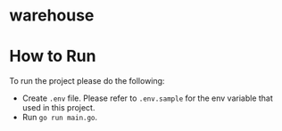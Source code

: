# warehouse

# How to Run

To run the project please do the following:

- Create `.env` file. Please refer to `.env.sample` for the env variable that used in this project.
- Run `go run main.go`.
